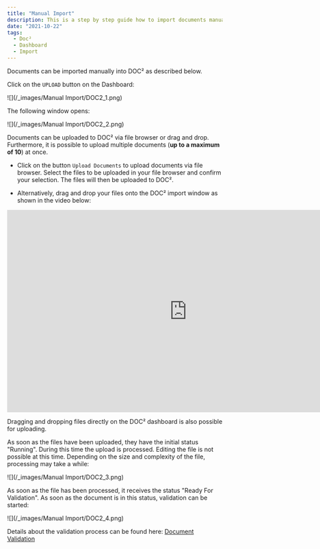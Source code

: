 ```yaml
---
title: "Manual Import"
description: This is a step by step guide how to import documents manually in DOC². From uploading documents over all processed status until they are ready for validation.
date: "2021-10-22"
tags:
  - Doc²
  - Dashboard
  - Import
---
```


Documents can be imported manually into DOC² as described below.

Click on the `UPLOAD` button on the Dashboard:

![](/_images/Manual Import/DOC2_1.png)

The following window opens:

![](/_images/Manual Import/DOC2_2.png)

Documents can be uploaded to DOC² via file browser or drag and drop. Furthermore, it is possible to upload multiple documents (**up to a maximum of 10**) at once.

- Click on the button `Upload Documents` to upload documents via file browser. Select the files to be uploaded in your file browser and confirm your selection. The files will then be uploaded to DOC².


- Alternatively, drag and drop your files onto the DOC² import window as shown in the video below:


<div class="video-container">
<iframe width="840" height="472.5" src="https://www.youtube-nocookie.com/embed/Wwg86UY8JbE" frameborder="0" allow="accelerometer; autoplay; clipboard-write; encrypted-media; gyroscope; picture-in-picture" allowfullscreen></iframe>
</div>

Dragging and dropping files directly on the DOC² dashboard is also possible for uploading.

As soon as the files have been uploaded, they have the initial status "Running". During this time the upload is processed. Editing the file is not possible at this time. Depending on the size and complexity of the file, processing may take a while:

![](/_images/Manual Import/DOC2_3.png)

As soon as the file has been processed, it receives the status "Ready For Validation". As soon as the document is in this status, validation can be started:

![](/_images/Manual Import/DOC2_4.png)

Details about the validation process can be found here: [Document Validation](/doc2/document-validation/)
